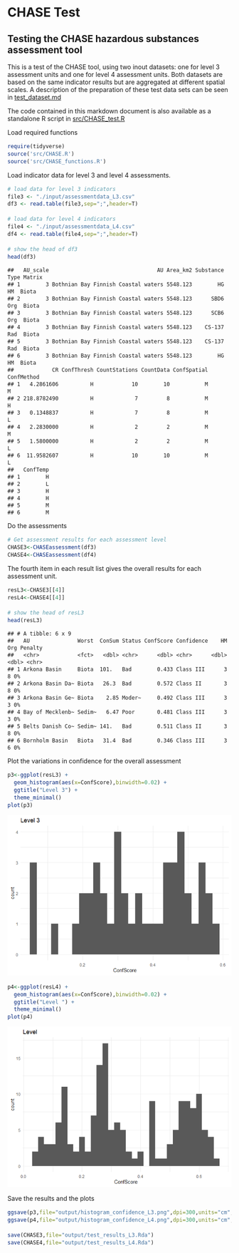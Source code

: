 CHASE Test
================

## Testing the CHASE hazardous substances assessment tool

This is a test of the CHASE tool, using two inout datasets: one for
level 3 assessment units and one for level 4 assessment units. Both
datasets are based on the same indicator results but are aggregated at
different spatial scales. A description of the preparation of these test
data sets can be seen in [test_dataset.md](test_dataset.md)

The code contained in this markdown document is also available as a
standalone R script in [src/CHASE_test.R](src/CHASE_test.R)

Load required functions

``` r
require(tidyverse)
source('src/CHASE.R')
source('src/CHASE_functions.R')
```

Load indicator data for level 3 and level 4 assessments.

``` r
# load data for level 3 indicators
file3 <- "./input/assessmentdata_L3.csv"
df3 <- read.table(file3,sep=";",header=T)

# load data for level 4 indicators
file4 <- "./input/assessmentdata_L4.csv"
df4 <- read.table(file4,sep=";",header=T)

# show the head of df3
head(df3)
```

    ##   AU_scale                                  AU Area_km2 Substance Type Matrix
    ## 1        3 Bothnian Bay Finnish Coastal waters 5548.123        HG   HM  Biota
    ## 2        3 Bothnian Bay Finnish Coastal waters 5548.123      SBD6  Org  Biota
    ## 3        3 Bothnian Bay Finnish Coastal waters 5548.123      SCB6  Org  Biota
    ## 4        3 Bothnian Bay Finnish Coastal waters 5548.123    CS-137  Rad  Biota
    ## 5        3 Bothnian Bay Finnish Coastal waters 5548.123    CS-137  Rad  Biota
    ## 6        3 Bothnian Bay Finnish Coastal waters 5548.123        HG   HM  Biota
    ##            CR ConfThresh CountStations CountData ConfSpatial ConfMethod
    ## 1   4.2861606          H            10        10           M          M
    ## 2 218.8782490          H             7         8           M          H
    ## 3   0.1348837          H             7         8           M          L
    ## 4   2.2830000          H             2         2           M          M
    ## 5   1.5800000          H             2         2           M          L
    ## 6  11.9582607          H            10        10           M          L
    ##   ConfTemp
    ## 1        H
    ## 2        L
    ## 3        H
    ## 4        H
    ## 5        M
    ## 6        M

Do the assessments

``` r
# Get assessment results for each assessment level
CHASE3<-CHASEassessment(df3) 
CHASE4<-CHASEassessment(df4)
```

The fourth item in each result list gives the overall results for each
assessment unit.

``` r
resL3<-CHASE3[[4]]
resL4<-CHASE4[[4]]

# show the head of resL3
head(resL3)
```

    ## # A tibble: 6 x 9
    ##   AU               Worst  ConSum Status ConfScore Confidence    HM   Org Penalty
    ##   <chr>            <fct>   <dbl> <chr>      <dbl> <chr>      <dbl> <dbl> <chr>  
    ## 1 Arkona Basin     Biota  101.   Bad        0.433 Class III      3     8 0%     
    ## 2 Arkona Basin Da~ Biota   26.3  Bad        0.572 Class II       3     8 0%     
    ## 3 Arkona Basin Ge~ Biota    2.85 Moder~     0.492 Class III      3     3 0%     
    ## 4 Bay of Mecklenb~ Sedim~   6.47 Poor       0.481 Class III      3     3 0%     
    ## 5 Belts Danish Co~ Sedim~ 141.   Bad        0.511 Class II       3     8 0%     
    ## 6 Bornholm Basin   Biota   31.4  Bad        0.346 Class III      3     6 0%

Plot the variations in confidence for the overall assessment

``` r
p3<-ggplot(resL3) +
  geom_histogram(aes(x=ConfScore),binwidth=0.02) +
  ggtitle("Level 3") +
  theme_minimal()
plot(p3)
```

![](markdown_images/plot%20confidence%20results-1.png)<!-- -->

``` r
p4<-ggplot(resL4) +
  geom_histogram(aes(x=ConfScore),binwidth=0.02) +
  ggtitle("Level ") +
  theme_minimal()
plot(p4)
```

![](markdown_images/plot%20confidence%20results-2.png)<!-- -->

Save the results and the plots

``` r
ggsave(p3,file="output/histogram_confidence_L3.png",dpi=300,units="cm",height=15,width=15)
ggsave(p4,file="output/histogram_confidence_L4.png",dpi=300,units="cm",height=15,width=15)

save(CHASE3,file="output/test_results_L3.Rda")
save(CHASE4,file="output/test_results_L4.Rda")
```
